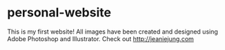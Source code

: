 # personal-website
This is my first website! All images have been created and designed using Adobe Photoshop and Illustrator. 
Check out http://jeaniejung.com
